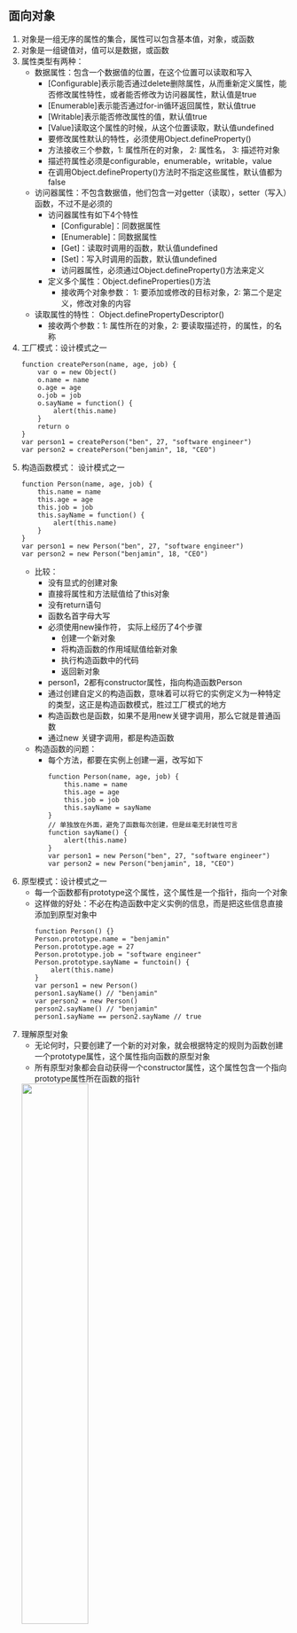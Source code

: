 ## 面向对象
1. 对象是一组无序的属性的集合，属性可以包含基本值，对象，或函数
2. 对象是一组键值对，值可以是数据，或函数
3. 属性类型有两种：
    - 数据属性：包含一个数据值的位置，在这个位置可以读取和写入
        - \[Configurable\]表示能否通过delete删除属性，从而重新定义属性，能否修改属性特性，或者能否修改为访问器属性，默认值是true
        - \[Enumerable\]表示能否通过for-in循环返回属性，默认值true
        - \[Writable\]表示能否修改属性的值，默认值true
        - \[Value\]读取这个属性的时候，从这个位置读取，默认值undefined
        - 要修改属性默认的特性，必须使用Object.defineProperty()
        - 方法接收三个参数，1: 属性所在的对象， 2: 属性名， 3: 描述符对象
        - 描述符属性必须是configurable，enumerable，writable，value
        - 在调用Object.defineProperty()方法时不指定这些属性，默认值都为false
    - 访问器属性：不包含数据值，他们包含一对getter（读取），setter（写入）函数，不过不是必须的
        - 访问器属性有如下4个特性
            - \[Configurable\]：同数据属性
            - \[Enumerable\]：同数据属性
            - \[Get\]：读取时调用的函数，默认值undefined
            - \[Set\]：写入时调用的函数，默认值undefined
            - 访问器属性，必须通过Object.defineProperty()方法来定义
        - 定义多个属性：Object.defineProperties()方法
            - 接收两个对象参数： 1: 要添加或修改的目标对象，2: 第二个是定义，修改对象的内容
    - 读取属性的特性： Object.definePropertyDescriptor()
        - 接收两个参数：1: 属性所在的对象，2: 要读取描述符，的属性，的名称
4. 工厂模式：设计模式之一
    ```
    function createPerson(name, age, job) {
        var o = new Object()
        o.name = name
        o.age = age
        o.job = job
        o.sayName = function() {
            alert(this.name)
        }
        return o
    }
    var person1 = createPerson("ben", 27, "software engineer")
    var person2 = createPerson("benjamin", 18, "CEO")
    ```
5. 构造函数模式： 设计模式之一
    ```
    function Person(name, age, job) {
        this.name = name
        this.age = age
        this.job = job
        this.sayName = function() {
            alert(this.name)
        }
    }
    var person1 = new Person("ben", 27, "software engineer")
    var person2 = new Person("benjamin", 18, "CEO")
    ```
    - 比较：
        - 没有显式的创建对象
        - 直接将属性和方法赋值给了this对象
        - 没有return语句
        - 函数名首字母大写
        - 必须使用new操作符， 实际上经历了4个步骤
            - 创建一个新对象
            - 将构造函数的作用域赋值给新对象
            - 执行构造函数中的代码
            - 返回新对象
        - person1，2都有constructor属性，指向构造函数Person
        - 通过创建自定义的构造函数，意味着可以将它的实例定义为一种特定的类型，这正是构造函数模式，胜过工厂模式的地方
        - 构造函数也是函数，如果不是用new关键字调用，那么它就是普通函数
        - 通过new 关键字调用，都是构造函数
    - 构造函数的问题：
        - 每个方法，都要在实例上创建一遍，改写如下
            ```
            function Person(name, age, job) {
                this.name = name
                this.age = age
                this.job = job
                this.sayName = sayName
            }
            // 单独放在外面，避免了函数每次创建，但是丝毫无封装性可言
            function sayName() {
                alert(this.name)
            }
            var person1 = new Person("ben", 27, "software engineer")
            var person2 = new Person("benjamin", 18, "CEO")
            ```
6. 原型模式：设计模式之一
    - 每一个函数都有prototype这个属性，这个属性是一个指针，指向一个对象
    - 这样做的好处：不必在构造函数中定义实例的信息，而是把这些信息直接添加到原型对象中
        ```
        function Person() {}
        Person.prototype.name = "benjamin"
        Person.prototype.age = 27
        Person.prototype.job = "software engineer"
        Person.prototype.sayName = functoin() {
            alert(this.name)
        }
        var person1 = new Person()
        person1.sayName() // "benjamin"
        var person2 = new Person()
        person2.sayName() // "benjamin"
        person1.sayName == person2.sayName // true
        ```
7. 理解原型对象
    - 无论何时，只要创建了一个新的对对象，就会根据特定的规则为函数创建一个prototype属性，这个属性指向函数的原型对象
    - 所有原型对象都会自动获得一个constructor属性，这个属性包含一个指向prototype属性所在函数的指针
    <img src="http://static.runoob.com/images/runoob-logo.png" width="50%">
